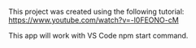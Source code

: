 This project was created using the following tutorial:
https://www.youtube.com/watch?v=-l0FEONO-cM

This app will work with VS Code npm start command.
